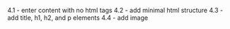 4.1 - enter content with no html tags
4.2 - add minimal html structure
4.3 - add title, h1, h2, and p elements
4.4 - add image

